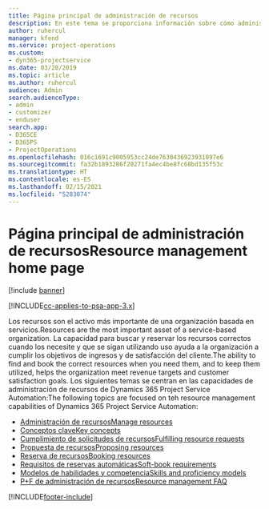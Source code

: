 ```yaml
---
title: Página principal de administración de recursos
description: En este tema se proporciona información sobre cómo administrar recursos.
author: ruhercul
manager: kfend
ms.service: project-operations
ms.custom:
- dyn365-projectservice
ms.date: 03/28/2019
ms.topic: article
ms.author: ruhercul
audience: Admin
search.audienceType:
- admin
- customizer
- enduser
search.app:
- D365CE
- D365PS
- ProjectOperations
ms.openlocfilehash: 016c1691c9005953cc24de7630436923931097e6
ms.sourcegitcommit: fa32b1893286f20271fa4ec4be8fc68bd135f53c
ms.translationtype: HT
ms.contentlocale: es-ES
ms.lasthandoff: 02/15/2021
ms.locfileid: "5283074"
---
```

# <a name="resource-management-home-page"></a><span data-ttu-id="278d4-103">Página principal de administración de recursos</span><span class="sxs-lookup"><span data-stu-id="278d4-103">Resource management home page</span></span>

[!include [banner](../includes/psa-now-project-operations.md)]

[!INCLUDE[cc-applies-to-psa-app-3.x](../includes/cc-applies-to-psa-app-3x.md)]

<span data-ttu-id="278d4-104">Los recursos son el activo más importante de una organización basada en servicios.</span><span class="sxs-lookup"><span data-stu-id="278d4-104">Resources are the most important asset of a service-based organization.</span></span> <span data-ttu-id="278d4-105">La capacidad para buscar y reservar los recursos correctos cuando los necesite y que se sigan utilizando uso ayuda a la organización a cumplir los objetivos de ingresos y de satisfacción del cliente.</span><span class="sxs-lookup"><span data-stu-id="278d4-105">The ability to find and book the correct resources when you need them, and to keep them utilized, helps the organization meet revenue targets and customer satisfaction goals.</span></span> <span data-ttu-id="278d4-106">Los siguientes temas se centran en las capacidades de administración de recursos de Dynamics 365 Project Service Automation:</span><span class="sxs-lookup"><span data-stu-id="278d4-106">The following topics are focused on teh resource management capabilities of Dynamics 365 Project Service Automation:</span></span>

- [<span data-ttu-id="278d4-107">Administración de recursos</span><span class="sxs-lookup"><span data-stu-id="278d4-107">Manage resources</span></span>](manage-resources.md)
- [<span data-ttu-id="278d4-108">Conceptos clave</span><span class="sxs-lookup"><span data-stu-id="278d4-108">Key concepts</span></span>](reports-key-concepts.md)
- [<span data-ttu-id="278d4-109">Cumplimiento de solicitudes de recursos</span><span class="sxs-lookup"><span data-stu-id="278d4-109">Fulfilling resource requests</span></span>](resource-management-fulfill-requests.md)
- [<span data-ttu-id="278d4-110">Propuesta de recursos</span><span class="sxs-lookup"><span data-stu-id="278d4-110">Proposing resources</span></span>](resource-management-propose-resources.md)
- [<span data-ttu-id="278d4-111">Reserva de recursos</span><span class="sxs-lookup"><span data-stu-id="278d4-111">Booking resources</span></span>](resource-management-book-resources-scheduleboard.md)
- [<span data-ttu-id="278d4-112">Requisitos de reservas automáticas</span><span class="sxs-lookup"><span data-stu-id="278d4-112">Soft-book requirements</span></span>](resource-management-softbook-requirements.md)
- [<span data-ttu-id="278d4-113">Modelos de habilidades y competencia</span><span class="sxs-lookup"><span data-stu-id="278d4-113">Skills and proficiency models</span></span>](resource-management-skills-proficiency.md)
- [<span data-ttu-id="278d4-114">P+F de administración de recursos</span><span class="sxs-lookup"><span data-stu-id="278d4-114">Resource management FAQ</span></span>](resource-management-faq.md)


[!INCLUDE[footer-include](../includes/footer-banner.md)]